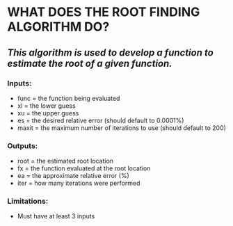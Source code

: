 # WHAT DOES THE ROOT FINDING ALGORITHM DO?
## *This algorithm is used to develop a function to estimate the root of a given function.*

### Inputs: 
* func = the function being evaluated
* xl = the lower guess
* xu = the upper guess
* es = the desired relative error (should default to 0.0001%)
* maxit = the maximum number of iterations to use (should default to 200)
### Outputs:
* root = the estimated root location
* fx = the function evaluated at the root location
* ea = the approximate relative error (%)
* iter = how many iterations were performed

### Limitations:
* Must have at least 3 inputs
